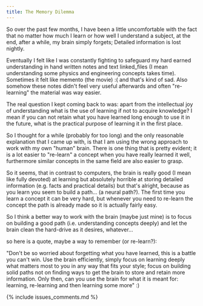 ```yaml
---
title: The Memory Dilemma
---
```


So over the past few months, I have been a little uncomfortable with the fact
that no matter how much I learn or how well I understand a subject, at the end,
after a while, my brain simply forgets; Detailed information is lost nightly.

Eventually I felt like I was constantly fighting to safeguard my hard earned
understanding in hand written notes and text linked_files (I mean understanding some
physics and engineering concepts takes time). Sometimes it felt like memento
(the movie) :( and that's kind of sad. Also somehow these notes didn't feel very
useful afterwards and often "re-learning" the material was way easier.

The real question I kept coming back to was: apart from the intellectual joy of
understanding what is the use of learning if not to acquire knowledge? I mean if
you can not retain what you have learned long enough to use it in the future,
what is the practical purpose of learning it in the first place.

So I thought for a while (probably for too long) and the only reasonable
explanation that I came up with, is that I am using the wrong approach to work
with my own "human" brain. There is one thing that is pretty evident; it is a
lot easier to "re-learn" a concept when you have really learned it well,
furthermore similar concepts in the same field are also easier to grasp.

So it seems, that in contrast to computers, the brain is really good (I mean
like fully devoted) at learning but absolutely horrible at storing detailed
information (e.g. facts and practical details) but that's alright, because as
you learn you seem to build a path... (a neural path?). The first time you learn
a concept it can be very hard, but whenever you need to re-learn the concept the
path is already made so it is actually fairly easy.

So I think a better way to work with the brain (maybe just mine) is to focus on
building a good path (i.e. understanding concepts deeply) and let the brain
clean the hard-drive as it desires, whatever...

so here is a quote, maybe a way to remember (or re-learn?):

"Don't be so worried about forgetting what you have learned, this is a battle
you can't win. Use the brain efficiently, simply focus on learning deeply what
matters most to you in any way that fits your style; focus on building solid
paths not on finding ways to get the brain to store and retain more information.
Only then, can you use the brain for what it is meant for: learning, re-learning
and then learning some more" :)

{% include issues_comments.md %}
